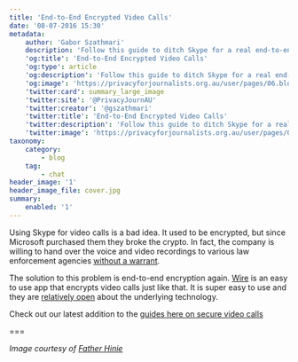 ```yaml
---
title: 'End-to-End Encrypted Video Calls'
date: '08-07-2016 15:30'
metadata:
    author: 'Gabor Szathmari'
    description: 'Follow this guide to ditch Skype for a real end-to-end encrypted video chat software'
    'og:title': 'End-to-End Encrypted Video Calls'
    'og:type': article
    'og:description': 'Follow this guide to ditch Skype for a real end-to-end encrypted video chat software'
    'og:image': 'https://privacyforjournalists.org.au/user/pages/06.blog/end-to-end-encrypted-video-calls/social.jpg'
    'twitter:card': summary_large_image
    'twitter:site': '@PrivacyJournAU'
    'twitter:creator': '@gszathmari'
    'twitter:title': 'End-to-End Encrypted Video Calls'
    'twitter:description': 'Follow this guide to ditch Skype for a real end-to-end encrypted video chat software'
    'twitter:image': 'https://privacyforjournalists.org.au/user/pages/06.blog/end-to-end-encrypted-video-calls/social.jpg'
taxonomy:
    category:
        - blog
    tag:
        - chat
header_image: '1'
header_image_file: cover.jpg
summary:
    enabled: '1'
---
```


Using Skype for video calls is a bad idea. It used to be encrypted, but since Microsoft purchased them they broke the crypto. In fact, the company is willing to hand over the voice and video recordings to various law enforcement agencies [without a warrant][1].

The solution to this problem is end-to-end encryption again. [Wire][2] is an easy to use app that encrypts video calls just like that. It is super easy to use and they are [relatively open][3] about the underlying technology.

Check out our latest addition to the [guides here on secure video calls][4]

===

_Image courtesy of [Father Hinie][5]_

[1]: https://en.wikipedia.org/wiki/Skype_security#Eavesdropping_by_design "Skype security"
[2]: https://wire.com
[3]: https://wire.com/privacy/
[4]: /guides/end-to-end-encrypted-video-calls
[5]: https://www.flickr.com/photos/fatherhinie/4243211124/in/photolist-7sXyQu-rpTH7v-fMTGj-b68k88-M2ad-dWSPb1-ExgZM6-6178MJ-eetrtZ-8oAvEj-5gdfsQ-CLnNvv-9d76h8-6RPYeC-PzxQm-pJVXNM-2GbdLs-8pjabh-M2ac-9AtCXB-9yhkwC-6uMWpR-drocdu-9swGgw-mjy3sP-fNepWo-hjv6rx-9BdqdR-eE8S73-5PSHzg-b1BRbt-qG33no-FNqvYL-7G7dwD-64aWQ4-8Raa52-9aNh8W-95ie4p-7Gbbdo-oDFk5S-9Awwkh-8s7QPK-M2aa-8FW4gk-sX5KsS-9AKsCq-FE9tDG-e8NU8p-qtoCJ-LZTz